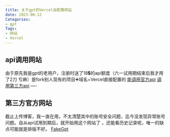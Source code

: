 ```yaml
---
title: 关于gpt的Vercel自配置网站
date: 2023-06-12
Categories:
- gpt
Tags:
- 网站
- Vercel
---
```


## api调用网站
由于原先我是gpt的老用户，注册时送了18💲的api额度（六一试用期结束后我才用了2刀 亏麻）是fork别人现有的项目➕域名+Vercel直接配置的
[能调用官方api](chat.xiaobaob.eu.org)
[调用第三方api](61.xiaobaob.eu.org)
—-

## 第三方官方网站
截止上传博客，我一直在用，不太清楚其中的账号安全问题，迄今没发现异常账号问题。自从api试用到期后，就开始用这个网站了 ，还能看历史记录呢，唯一的缺点可能就是排版不好。
[FakeGpt](gpt.xiaobaob.eu.org)
